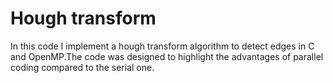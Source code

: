 # Hough transform
In this code I implement a hough transform algorithm to detect edges in C and OpenMP.The code was designed to highlight the advantages of parallel coding compared to the serial one.
